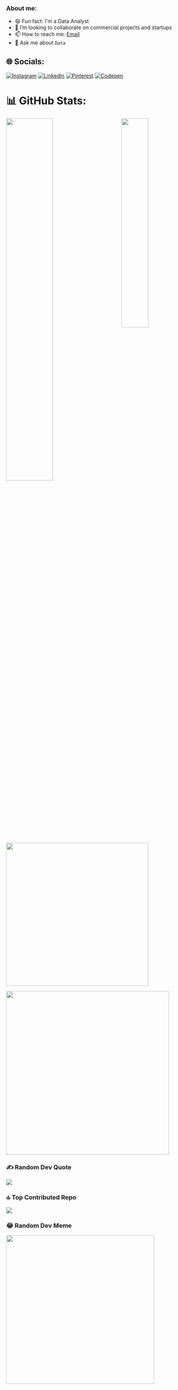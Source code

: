 ### About me:
- 😄 Fun fact: I'm a Data Analyst
- 🔭 I’m looking to collaborate on commercial projects and startups
- 📫 How to reach me: [Email](mailto:gsanskar77@gmail.com)
- 💬 Ask me about `Data`
## 🌐 Socials:
[![Instagram](https://img.shields.io/badge/Instagram-%23E4405F.svg?logo=Instagram&logoColor=white)]() [![LinkedIn](https://img.shields.io/badge/LinkedIn-%230077B5.svg?logo=linkedin&logoColor=white)](https://www.linkedin.com/in/sanskar-gupta04/) [![Pinterest](https://img.shields.io/badge/Pinterest-%23E60023.svg?logo=Pinterest&logoColor=white)]() [![Codepen](https://img.shields.io/badge/Codepen-000000?style=for-the-badge&logo=codepen&logoColor=white)]() 

# 📊 GitHub Stats:
<img align="right" width="38%" src="https://i.imgur.com/VxANS89.jpg"/>

  <a href="https://github.com/SanskarGupta001"><img width="50%" src="https://github-readme-stats.vercel.app/api?username=losercodes&theme=radical&title_color=ff3068?"></a>
   <img width="385px" src="https://github-readme-stats.anuraghazra1.vercel.app/api/top-langs/?username=SanskarGupta001&layout=compact&theme=onedark" />
 
  <div>
 <img width="440px" src="https://github-readme-activity-graph.vercel.app/graph?username=SanskarGupta001&theme=github">

  </div>

### ✍️ Random Dev Quote
![](https://quotes-github-readme.vercel.app/api?type=horizontal&theme=dark)

### 🔝 Top Contributed Repo
![](https://github-contributor-stats.vercel.app/api?username=SanskarGupta001&limit=5&theme=dracula&combine_all_yearly_contributions=true)

### 😂 Random Dev Meme
<img src='https://randommeme-five.vercel.app/' style="height: 400px;"/>

 
<!-- Proudly created with GPRM ( https://gprm.itsvg.in ) -->
